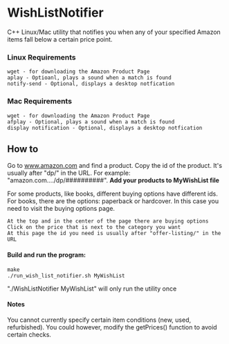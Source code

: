 WishListNotifier
=====================

C++ Linux/Mac utility that notifies you when any of your specified Amazon items
fall below a certain price point.


### Linux Requirements
	wget - for downloading the Amazon Product Page
	aplay - Optioanl, plays a sound when a match is found
	notify-send - Optional, displays a desktop notfication

### Mac Requirements
	wget - for downloading the Amazon Product Page
	afplay - Optional, plays a sound when a match is found
	display notification - Optional, displays a desktop notfication


## How to
Go to www.amazon.com and find a product.
Copy the id of the product. It's usually after "dp/" in the URL.
For example: "amazon.com..../dp/##########".
**Add your products to MyWishList file**

For some products, like books, different buying options have different ids.
For books, there are the options: paperback or hardcover.
In this case you need to visit the buying options page.

	At the top and in the center of the page there are buying options
	Click on the price that is next to the category you want
	At this page the id you need is usually after "offer-listing/" in the URL


#### Build and run the program:
	make
	./run_wish_list_notifier.sh MyWishList

"./WishListNotifier MyWishList" will only run the utility once


#### Notes
You cannot currently specify certain item conditions (new, used, refurbished).
You could however, modify the getPrices() function to avoid certain checks.


